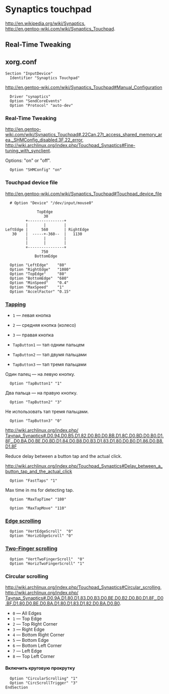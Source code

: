 <!-- -*- coding: utf-8-unix; -*-
     Danil Kutkevich's reference cards <http://kutkevich.org/rc>.
     Copyright (C) 2007, 2008, 2009,
     2010 Danil Kutkevich <http://danil.kutkevich.org>

     This reference cards is licensed under the Creative Commons
     Attribution-Share Alike 3.0 Unported License. To view a copy of this
     license, see the COPYING file or visit
     <http://creativecommons.org/licenses/by-sa/3.0/> or send a letter to
     Creative Commons, 171 Second Street, Suite 300, San Francisco,
     California, 94105, USA. -->

Synaptics touchpad
==================

<http://en.wikipedia.org/wiki/Synaptics>,  
<http://en.gentoo-wiki.com/wiki/Synaptics_Touchpad>.

Real-Time Tweaking
------------------

xorg.conf
---------

    Section "InputDevice"
      Identifier "Synaptics Touchpad"

<http://en.gentoo-wiki.com/wiki/Synaptics_Touchpad#Manual_Configuration>

      Driver "synaptics"
      Option "SendCoreEvents"
      Option "Protocol" "auto-dev"

### Real-Time Tweaking

<http://en.gentoo-wiki.com/wiki/Synaptics_Touchpad#.22Can.27t_access_shared_memory_area._SHMConfig_disabled.3F.22_error>,  
<http://wiki.archlinux.org/index.php/Touchpad_Synaptics#Fine-tuning_with_synclient>.

Options: "on" or "off".

      Option "SHMConfig" "on"

### Touchpad device file

<http://en.gentoo-wiki.com/wiki/Synaptics_Touchpad#Touchpad_device_file>

      # Option "Device" "/dev/input/mouse0"

                  TopEdge
                     30
             +----------------+
             |       |        |
    LeftEdge |      560       | RightEdge
       30    |  -----+-360--  |   1130
             |       |        |
             |       |        |
             +----------------+
                    750
                 BottomEdge

      Option "LeftEdge"    "80"
      Option "RightEdge"   "1080"
      Option "TopEdge"     "80"
      Option "BottomEdge"  "680"
      Option "MinSpeed"    "0.4"
      Option "MaxSpeed"    "1"
      Option "AccelFactor" "0.15"


### [Tapping][]

* `1` — левая кнопка
* `2` — средняя кнопка (колесо)
* `3` — правая кнопка

* `TapButton1` — тап одним пальцем
* `TapButton2` — тап двумя пальцами
* `TapButton3` — тап тремя пальцами

Один палец — на левую кнопку.

      Option "TapButton1" "1"

Два пальца — на правую кнопку.

      Option "TapButton2" "3"

Не использовать тап тремя пальцами.

      Option "TapButton3" "0"

<http://wiki.archlinux.org/index.php/Тачпад_Synaptics#.D0.94.D0.B5.D1.82.D0.B0.D0.BB.D1.8C.D0.BD.D0.B0.D1.8F_.D0.BA.D0.BE.D0.BD.D1.84.D0.B8.D0.B3.D1.83.D1.80.D0.B0.D1.86.D0.B8.D1.8F>

Reduce delay between a button tap and the actual click.

<http://wiki.archlinux.org/index.php/Touchpad_Synaptics#Delay_between_a_button_tap_and_the_actual_click>

      Option "FastTaps" "1"

Max time in ms for detecting tap.

      Option "MaxTapTime" "180"

      Option "MaxTapMove" "110"

[Tapping]: http://wiki.archlinux.org/index.php/Touchpad_Synaptics#Tapping_issues

### [Edge scrolling][]

      Option "VertEdgeScroll"  "0"
      Option "HorizEdgeScroll" "0"

[Edge scrolling]: http://wiki.archlinux.org/index.php/Touchpad_Synaptics#Edge_scrolling

### [Two-Finger scrolling][]

      Option "VertTwoFingerScroll"  "0"
      Option "HorizTwoFingerScroll" "1"

[Two-Finger scrolling]: http://wiki.archlinux.org/index.php/Touchpad_Synaptics#Two-Finger_scrolling

### Circular scrolling

<http://wiki.archlinux.org/index.php/Touchpad_Synaptics#Circular_scrolling>,  
<http://wiki.archlinux.org/index.php/Тачпад_Synaptics#.D0.9A.D1.80.D1.83.D0.B3.D0.BE.D0.B2.D0.B0.D1.8F_.D0.BF.D1.80.D0.BE.D0.BA.D1.80.D1.83.D1.82.D0.BA.D0.B0>.

* `0` — All Edges
* `1` — Top Edge
* `2` — Top Right Corner
* `3` — Right Edge
* `4` — Bottom Right Corner
* `5` — Bottom Edge
* `6` — Bottom Left Corner
* `7` — Left Edge
* `8` — Top Left Corner

#### Включить круговую прокрутку

      Option "CircularScrolling" "1"
      Option "CircScrollTrigger" "3"
    EndSection
